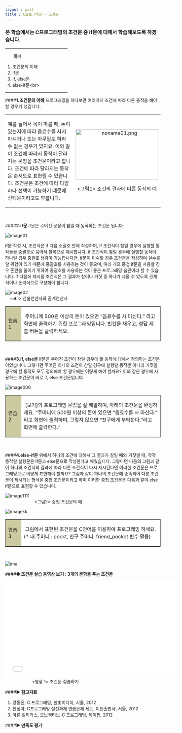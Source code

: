 ```yaml
---
layout : post
title : C프로그래밍 - 조건문
---
```

### 본 학습에서는 C프로그래밍의 조건문 중 if문에 대해서 학습해보도록 하겠습니다.


<hr width="40%" align="left">

&nbsp; &nbsp; &nbsp; &nbsp;목차<br>
1. 조건문의 이해<br>
2. if문<br>
3. if, else문<br>
4. else-if문<br\>

<hr width="40%" align="left">


####**1.조건문의 이해**
프로그래밍을 하다보면 여러가지 조건에 따라 다른 동작을 해야 할 경우가 생깁니다.


<table style="background#CCCCCC;border-spacing:1px" cellspacing="1"><tbody><tr style="background:#FFFFFF"><td width="50%"><p>
예를 들어서 목이 마를 때, 돈이 있는지에 따라 음료수를 사서 마시거나 또는 아무일도 하라 수 없는 경우가 있지요. 이와 같이 조건에 따라서 동작이 달라지는 문장을 조건문이라고 합니다. 조건에 따라 달라지는 동작은 순서도로 표현될 수 있습니다. 조건문은 조건에 따라 다양하나 선택이 가능하기 떄문에 선택문이라고도 부릅니다.&nbsp;</p>
</td><td width="50%"><p align="center">
<img src="https://lh6.googleusercontent.com/-Tskq_54HQDk/VFaOvLgzmrI/AAAAAAAAABE/8OmlL4ps4To/s267/noname01.jpg"
alt="noname01.png"
width="267" height="164" editor_component="image_link"></p>
<p align="center">&lt;그림1&gt; 조건의 결과에 따른 동작의 예</p> </td></tr>
</tbody></table><br/>


####**2.if문**
if문은 주어진 문장이 참일 때 동작하는 조건문 입니다.



![image01](https://lh4.googleusercontent.com/-oHwjmEgAKX4/VFdY5hRGHwI/AAAAAAAAABc/5wCl4kbogos/s825/1.png)


if문 작성 시, 조건식은 if 다음 소괄호 안에 작성하며, if 조건식이 참일 경우에 실행할 동작들을 중괄호로 묶어서 블록으로 제시합니다. if 조건식이 참일 경우에 실행할 동작이 하나일 경우 중괄호 생략이 가능합니다만, if문이 미숙할 경우 조건문을 작성하며 실수를 할 위험이 있기 때문에 중괄호를 사용하는 것이 좋으며, 여러 개의 중첩 if문을 사용할 경우 혼란을 줄이기 위하여 중괄호를 사용하는 것이 좋은 프로그래밍 습관이라 할 수 있습니다. if 다음에 제시될 조건식은 그 결과가 참이나 거짓 중 하나가 나올 수 있도록 관계식이나 논리식으로 구성해야 합니다.

![image02](https://lh5.googleusercontent.com/-rOzX9vKKMIU/VFaOwCzS2eI/AAAAAAAAAA0/NfJ7SJcGR3c/s238/noname02.jpg)<br>
&nbsp; &nbsp; &lt;표1&gt; 산술연산자와 관계연산자



<table border="1" style="background:#CCCCCC;border-spacing:1px" cellspacing="1"><tbody><tr style="background:#FFFFFF"><td width="10%" bgcolor="#CCCAA"><p>연습1&nbsp;</p>
</td><td><p>&nbsp;주머니에 500원 이상의 돈이 있으면 “음료수를 사 마신다.” 라고 화면에 출력하기 위한 프로그래밍입니다. 빈칸을 채우고, 정답 제출 버튼을 클릭하세요.</p>
</td></tr>
</tbody></table><br />







####**3.if, else문**
if문은 주어진 조건이 참일 경우에 할 동작에 대해서 정의하는 조건문이었습니다. 그렇다면 주어진 하나의 조건이 참일 경우에 실행할 동작뿐 아니라 거짓일 경우에 할 동작도 모두 정의해야 할 경우에는 어떻게 해야 할까요? 이와 같은 경우에 사용하는 조건문이 바로 if, else 조건문입니다.<br>

![image000](https://lh4.googleusercontent.com/-ajSe9oBes-I/VFaOwc6g1OI/AAAAAAAAABA/j7XMCVhte84/s800/%25EC%25A0%259C%25EB%25AA%25A9%2520%25EC%2597%2586%25EC%259D%258C.png)

<table border="1" style="background:#CCCCCC;border-spacing:1px" cellspacing="1"><tbody><tr style="background:#FFFFFF"><td width="10%" bgcolor="#CCCAA"><p>연습2&nbsp;</p>
</td><td><p>&nbsp;[보기]의 프로그래밍 문법을 잘 배열하여, 아래의 조건문을 완성하세요.
“주머니에 500원 이상의 돈이 있으면 “음료수를 사 마신다.” 라고 화면에 출력하며, 그렇지 않으면 “친구에게 부탁한다.”라고 화면에 출력한다.“</p>
</td></tr>
</tbody></table><br />



####**4.else-if문**
위에서 하나의 조건에 대해서 그 결과가 참일 때와 거짓일 때, 각각 동작할 실행문은 if문과 else문으로 작성한다고 배웠습니다. 그렇다면 다음의 그림과 같이 하나의 조건식의 결과에 따라 다른 조건식이 다시 제시된다면 이러한 조건문은 프로그래밍으로 어떻게 표현해야 할까요? 그림과 같이 하나의 조건문에 종속되어 다른 조건문이 제시되는 형식을 중첩 조건문이라고 하며 이러한 중첩 조건문은 다음과 같이 else if문으로 표현할 수 있습니다.<br>

![image1111](https://lh6.googleusercontent.com/-3M1arjHCgCE/VFaOvadeBII/AAAAAAAAAA8/lelDoYpyaxQ/s383/else.jpg)<br>
&nbsp; &nbsp; &nbsp; &nbsp; &nbsp; &nbsp; &nbsp; &nbsp; &nbsp; &nbsp; &nbsp; &nbsp;
&lt;그림2&gt; 중첩 조건문의 예

![imagekk](https://lh6.googleusercontent.com/-SMsbheORomg/VFaOvO2_F_I/AAAAAAAAAAk/qFOQELvL10c/s800/22.png)<br>

<table border="1" style="background:#CCCCCC;border-spacing:1px" cellspacing="1"><tbody><tr style="background:#FFFFFF"><td width="10%" bgcolor="#CCCAA"><p>연습3&nbsp;</p>
</td><td><p>&nbsp;그림에서 표현된 조건문을 C언어를 이용하여 프로그래밍 하세요.
(* 내 주머니 : pockt, 친구 주머니: friend_pocket 변수 활용)</p>
</td></tr>
</tbody></table><br />

![ima](https://lh4.googleusercontent.com/-fB6qvW6S2kU/VFaOwSXwUnI/AAAAAAAAAA4/rIPMiFaNO24/s410/noname03.jpg)





####**● 조건문 실습 동영상 보기 : 3개의 문항을 푸는 조건문**<br>
<iframe width="560" height="315" src="//www.youtube.com/embed/HxYFntagdJQ" frameborder="0" allowfullscreen></iframe><br>
&nbsp; &nbsp; &nbsp; &nbsp; &nbsp; &nbsp; &nbsp; &nbsp; &nbsp; &nbsp; &nbsp;  &lt;영상 1&gt; 조건문 실습하기




####**▶ 참고자료**
1. 강동진, C 프로그래밍, 한빛미디어, 서울, 2012
2. 천정아, C프로그래밍 실전과제 연습문제 세트, 이한출판사, 서울, 2012
3. 아론 힐리가스, 오브젝티브-C 프로그래밍, 제이펍, 2012

####**▶ 만족도 평가**






